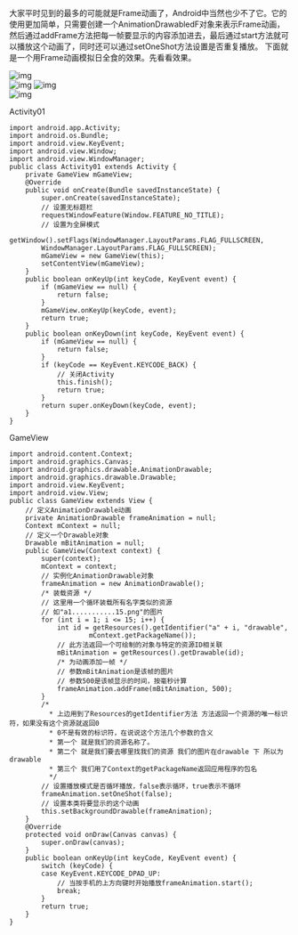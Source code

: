 大家平时见到的最多的可能就是Frame动画了，Android中当然也少不了它。它的使用更加简单，只需要创建一个AnimationDrawabledF对象来表示Frame动画，然后通过addFrame方法把每一帧要显示的内容添加进去，最后通过start方法就可以播放这个动画了，同时还可以通过setOneShot方法设置是否重复播放。 下面就是一个用Frame动画模拟日全食的效果。先看看效果。

![img](http://emanual.github.io/md-android/img/media_animation/07_animation.jpg)  
![img](http://emanual.github.io/md-android/img/media_animation/07_animation2.jpg) 
![img](http://emanual.github.io/md-android/img/media_animation/07_animation3.jpg)  
![img](http://emanual.github.io/md-android/img/media_animation/07_animation4.jpg) 

Activity01
```  
import android.app.Activity;
import android.os.Bundle;
import android.view.KeyEvent;
import android.view.Window;
import android.view.WindowManager;
public class Activity01 extends Activity {
	private GameView mGameView;
	@Override
	public void onCreate(Bundle savedInstanceState) {
		super.onCreate(savedInstanceState);
		// 设置无标题栏
		requestWindowFeature(Window.FEATURE_NO_TITLE);
		// 设置为全屏模式
		getWindow().setFlags(WindowManager.LayoutParams.FLAG_FULLSCREEN,
		WindowManager.LayoutParams.FLAG_FULLSCREEN);
		mGameView = new GameView(this);
		setContentView(mGameView);
	}
	public boolean onKeyUp(int keyCode, KeyEvent event) {
		if (mGameView == null) {
			return false;
		}
		mGameView.onKeyUp(keyCode, event);
		return true;
	}
	public boolean onKeyDown(int keyCode, KeyEvent event) {
		if (mGameView == null) {
			return false;
		}
		if (keyCode == KeyEvent.KEYCODE_BACK) {
			// 关闭Activity
			this.finish();
			return true;
		}
		return super.onKeyDown(keyCode, event);
	}
}
```
GameView
```  
import android.content.Context;
import android.graphics.Canvas;
import android.graphics.drawable.AnimationDrawable;
import android.graphics.drawable.Drawable;
import android.view.KeyEvent;
import android.view.View;
public class GameView extends View {
	// 定义AnimationDrawable动画
	private AnimationDrawable frameAnimation = null;
	Context mContext = null;
	// 定义一个Drawable对象
	Drawable mBitAnimation = null;
	public GameView(Context context) {
		super(context);
		mContext = context;
		// 实例化AnimationDrawable对象
		frameAnimation = new AnimationDrawable();
		/* 装载资源 */
		// 这里用一个循环装载所有名字类似的资源
		// 如"a1...........15.png"的图片
		for (int i = 1; i <= 15; i++) {
			int id = getResources().getIdentifier("a" + i, "drawable",
					mContext.getPackageName());
			// 此方法返回一个可绘制的对象与特定的资源ID相关联
			mBitAnimation = getResources().getDrawable(id);
			/* 为动画添加一帧 */
			// 参数mBitAnimation是该帧的图片
			// 参数500是该帧显示的时间，按毫秒计算
			frameAnimation.addFrame(mBitAnimation, 500);
		}
		/*
		  * 上边用到了Resources的getIdentifier方法 方法返回一个资源的唯一标识符，如果没有这个资源就返回0
		  * 0不是有效的标识符，在说说这个方法几个参数的含义
		  * 第一个 就是我们的资源名称了。
		  * 第二个 就是我们要去哪里找我们的资源 我们的图片在drawable 下 所以为drawable
		  * 第三个 我们用了Context的getPackageName返回应用程序的包名
		  */
		// 设置播放模式是否循环播放，false表示循环，true表示不循环
		frameAnimation.setOneShot(false);
		// 设置本类将要显示的这个动画
		this.setBackgroundDrawable(frameAnimation);
	}
	@Override
	protected void onDraw(Canvas canvas) {
		super.onDraw(canvas);
	}
	public boolean onKeyUp(int keyCode, KeyEvent event) {
		switch (keyCode) {
		case KeyEvent.KEYCODE_DPAD_UP:
			// 当按手机的上方向键时开始播放frameAnimation.start();
			break;
		}
		return true;
	}
}
```